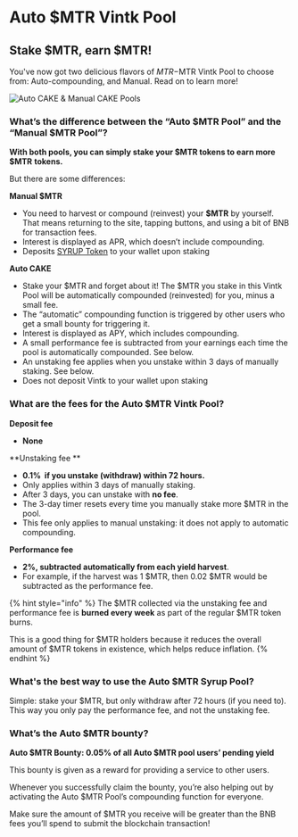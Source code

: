 # Auto $MTR Vintk Pool

## Stake $MTR, earn $MTR!

You've now got two delicious flavors of $MTR-$MTR Vintk Pool to choose from: Auto-compounding, and Manual. Read on to learn more!

![Auto CAKE & Manual CAKE Pools](../../.gitbook/assets/auto-and-manual-pools.png)

### What’s the difference between the “Auto $MTR Pool” and the “Manual $MTR Pool”? <a href="#docs-internal-guid-c4c16237-7fff-3c33-3a56-18ccd8853f86" id="docs-internal-guid-c4c16237-7fff-3c33-3a56-18ccd8853f86"></a>

**With both pools, you can simply stake your $MTR tokens to earn more $MTR** **tokens.**

But there are some differences:

**Manual $MTR**

* You need to harvest or compound (reinvest) your **$MTR** by yourself. That means returning to the site, tapping buttons, and using a bit of BNB for transaction fees.
* Interest is displayed as APR, which doesn’t include compounding.
* Deposits [SYRUP Token](syrup-pool-faq.md#whats-syrup-token) to your wallet upon staking

**Auto CAKE**

* Stake your $MTR and forget about it! The $MTR you stake in this Vintk Pool will be automatically compounded (reinvested) for you, minus a small fee.
* The “automatic” compounding function is triggered by other users who get a small bounty for triggering it.
* Interest is displayed as APY, which includes compounding.
* A small performance fee is subtracted from your earnings each time the pool is automatically compounded. See below.
* An unstaking fee applies when you unstake within 3 days of manually staking. See below.
* Does not deposit Vintk to your wallet upon staking

### What are the fees for the Auto $MTR Vintk Pool?

**Deposit fee**

* **None**

\*\*Unstaking fee \*\*

* **0.1%  if you unstake (withdraw) within 72 hours.**
* Only applies within 3 days of manually staking.
* After 3 days, you can unstake with **no fee**.
* The 3-day timer resets every time you manually stake more $MTR in the pool.
* This fee only applies to manual unstaking: it does not apply to automatic compounding.

**Performance fee**

* **2%, subtracted automatically from each yield harvest**.
* For example, if the harvest was 1 $MTR, then 0.02 $MTR would be subtracted as the performance fee.

{% hint style="info" %}
The $MTR collected via the unstaking fee and performance fee is **burned every week** as part of the regular $MTR token burns.

This is a good thing for $MTR holders because it reduces the overall amount of $MTR tokens in existence, which helps reduce inflation.
{% endhint %}

### What's the best way to use the Auto $MTR Syrup Pool? <a href="#docs-internal-guid-3b1f91a6-7fff-fc76-976a-3a06bada2520" id="docs-internal-guid-3b1f91a6-7fff-fc76-976a-3a06bada2520"></a>

Simple: stake your $MTR, but only withdraw after 72 hours (if you need to). This way you only pay the performance fee, and not the unstaking fee.

### What’s the Auto $MTR bounty?

**Auto $MTR Bounty: 0.05% of all Auto $MTR pool users’ pending yield**

This bounty is given as a reward for providing a service to other users.

Whenever you successfully claim the bounty, you’re also helping out by activating the Auto $MTR Pool’s compounding function for everyone.

Make sure the amount of $MTR you receive will be greater than the BNB fees you’ll spend to submit the blockchain transaction!
